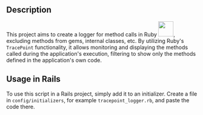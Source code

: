 ## Description

This project aims to create a logger for method calls in Ruby <img src="https://i.pinimg.com/originals/3f/f8/de/3ff8de311854ae91dae1919f7806ff86.gif" width="40px" heigth="40px">, excluding methods from gems, internal classes, etc. 
By utilizing Ruby's `TracePoint` functionality, it allows monitoring and displaying the methods called during the application's execution, filtering to 
show only the methods defined in the application's own code.

## Usage in Rails

To use this script in a Rails project, simply add it to an initializer. Create a file in `config/initializers`, for example `tracepoint_logger.rb`, and paste the code there.
